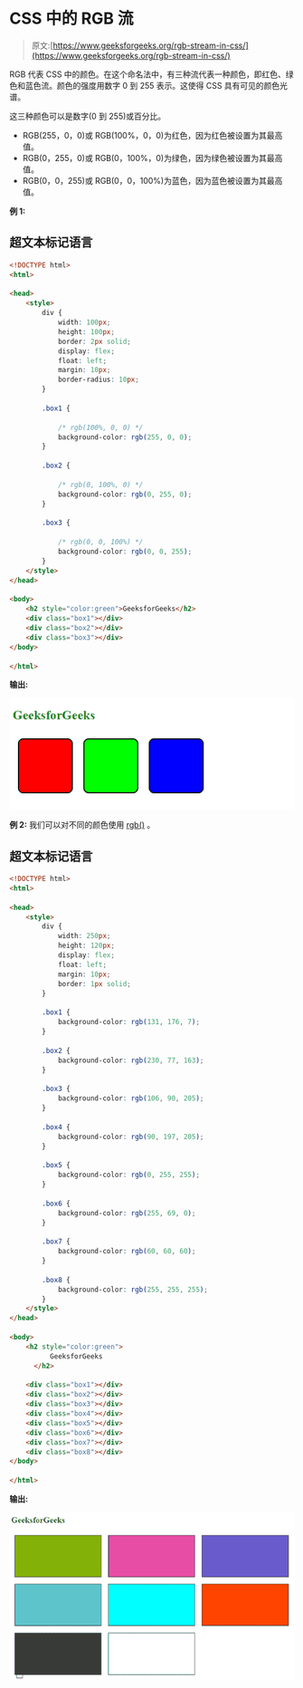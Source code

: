 # CSS 中的 RGB 流

> 原文:[https://www.geeksforgeeks.org/rgb-stream-in-css/](https://www.geeksforgeeks.org/rgb-stream-in-css/)

RGB 代表 CSS 中的颜色。在这个命名法中，有三种流代表一种颜色，即红色、绿色和蓝色流。颜色的强度用数字 0 到 255 表示。这使得 CSS 具有可见的颜色光谱。

这三种颜色可以是数字(0 到 255)或百分比。

*   RGB(255，0，0)或 RGB(100%，0，0)为红色，因为红色被设置为其最高值。
*   RGB(0，255，0)或 RGB(0，100%，0)为绿色，因为绿色被设置为其最高值。
*   RGB(0，0，255)或 RGB(0，0，100%)为蓝色，因为蓝色被设置为其最高值。

**例 1:**

## 超文本标记语言

```html
<!DOCTYPE html>
<html>

<head>
    <style>
        div {
            width: 100px;
            height: 100px;
            border: 2px solid;
            display: flex;
            float: left;
            margin: 10px;
            border-radius: 10px;
        }

        .box1 {

            /* rgb(100%, 0, 0) */
            background-color: rgb(255, 0, 0);
        }

        .box2 {

            /* rgb(0, 100%, 0) */
            background-color: rgb(0, 255, 0);
        }

        .box3 {

            /* rgb(0, 0, 100%) */
            background-color: rgb(0, 0, 255);
        }
    </style>
</head>

<body>
    <h2 style="color:green">GeeksforGeeks</h2>
    <div class="box1"></div>
    <div class="box2"></div>
    <div class="box3"></div>
</body>

</html>
```

**输出:**

![](img/48b6ac14dbf1a492b21dec616264d4b0.png)

**例 2:** 我们可以对不同的颜色使用 [rgb()](https://www.geeksforgeeks.org/css-rgb-function/) 。

## 超文本标记语言

```html
<!DOCTYPE html>
<html>

<head>
    <style>
        div {
            width: 250px;
            height: 120px;
            display: flex;
            float: left;
            margin: 10px;
            border: 1px solid;
        }

        .box1 {
            background-color: rgb(131, 176, 7);
        }

        .box2 {
            background-color: rgb(230, 77, 163);
        }

        .box3 {
            background-color: rgb(106, 90, 205);
        }

        .box4 {
            background-color: rgb(90, 197, 205);
        }

        .box5 {
            background-color: rgb(0, 255, 255);
        }

        .box6 {
            background-color: rgb(255, 69, 0);
        }

        .box7 {
            background-color: rgb(60, 60, 60);
        }

        .box8 {
            background-color: rgb(255, 255, 255);
        }
    </style>
</head>

<body>
    <h2 style="color:green">
          GeeksforGeeks
      </h2>

    <div class="box1"></div>
    <div class="box2"></div>
    <div class="box3"></div>
    <div class="box4"></div>
    <div class="box5"></div>
    <div class="box6"></div>
    <div class="box7"></div>
    <div class="box8"></div>
</body>

</html>
```

**输出:**

![](img/50a3ca8dd41b50ba105793dd23462500.png)